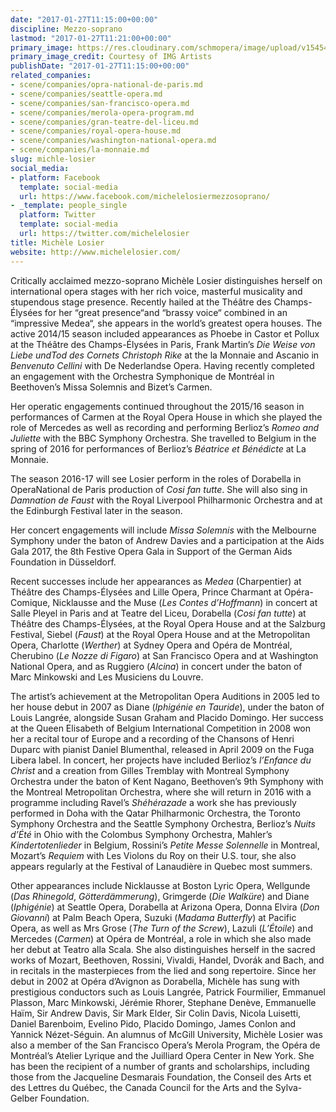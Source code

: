 ```yaml
---
date: "2017-01-27T11:15:00+00:00"
discipline: Mezzo-soprano
lastmod: "2017-01-27T11:21:00+00:00"
primary_image: https://res.cloudinary.com/schmopera/image/upload/v1545409169/media/webhook-uploads/1485515730272/2017-01-27--Michele_Losier.jpg.jpg
primary_image_credit: Courtesy of IMG Artists
publishDate: "2017-01-27T11:15:00+00:00"
related_companies:
- scene/companies/opra-national-de-paris.md
- scene/companies/seattle-opera.md
- scene/companies/san-francisco-opera.md
- scene/companies/merola-opera-program.md
- scene/companies/gran-teatre-del-liceu.md
- scene/companies/royal-opera-house.md
- scene/companies/washington-national-opera.md
- scene/companies/la-monnaie.md
slug: michle-losier
social_media:
- platform: Facebook
  template: social-media
  url: https://www.facebook.com/michelelosiermezzosoprano/
- _template: people_single
  platform: Twitter
  template: social-media
  url: https://twitter.com/michelelosier
title: Michèle Losier
website: http://www.michelelosier.com/
---
```


Critically acclaimed mezzo-soprano Michèle Losier distinguishes herself on international opera stages with her rich voice, masterful musicality and stupendous stage presence. Recently hailed at the Théâtre des Champs-Élysées for her “great presence“and “brassy voice“ combined in an “impressive Medea“, she appears in the world’s greatest opera houses. The active 2014/15 season included appearances as Phoebe in Castor et Pollux at the Théâtre des Champs-Élysées in Paris, Frank Martin’s *Die Weise von Liebe undTod des Cornets Christoph Rike* at the la Monnaie and Ascanio in *Benvenuto Cellini* with De Nederlandse Opera. Having recently completed an engagement with the Orchestra Symphonique de Montréal in Beethoven’s Missa Solemnis and Bizet’s Carmen. 

Her operatic engagements continued throughout the 2015/16 season in performances of Carmen at the Royal Opera House in which she played the role of Mercedes as well as recording and performing Berlioz’s *Romeo and Juliette* with the BBC Symphony Orchestra. She travelled to Belgium in the spring of 2016 for performances of Berlioz’s *Béatrice et Bénédicte* at La Monnaie. 

The season 2016-17 will see Losier perform in the roles of Dorabella in OperaNational de Paris production of *Cosi fan tutte*. She will also sing in *Damnation de Faust* with the Royal Liverpool Philharmonic Orchestra and at the Edinburgh Festival later in the season. 

Her concert engagements will include *Missa Solemnis* with the Melbourne Symphony under the baton of Andrew Davies and a participation at the Aids Gala 2017, the 8th Festive Opera Gala in Support of the German Aids Foundation in Düsseldorf. 

Recent successes include her appearances as *Medea* (Charpentier) at Théâtre des Champs-Élysées and Lille Opera, Prince Charmant at Opéra-Comique, Nicklausse and the Muse (*Les Contes d’Hoffmann*) in concert at Salle Pleyel in Paris and at Teatre del Liceu, Dorabella (*Cosi fan tutte*) at Théâtre des Champs-Élysées, at the Royal Opera House and at the Salzburg Festival, Siebel (*Faust*) at the Royal Opera House and at the Metropolitan Opera, Charlotte (*Werther*) at Sydney Opera and Opéra de Montréal, Cherubino (*Le Nozze di Figaro*) at San Francisco Opera and at Washington National Opera, and as Ruggiero (*Alcina*) in concert under the baton of Marc Minkowski and Les Musiciens du Louvre. 

The artist’s achievement at the Metropolitan Opera Auditions in 2005 led to her house debut in 2007 as Diane (*Iphigénie en Tauride*), under the baton of Louis Langrée, alongside Susan Graham and Placido Domingo. Her success at the Queen Elisabeth of Belgium International Competition in 2008 won her a recital tour of Europe and a recording of the Chansons of Henri Duparc with pianist Daniel Blumenthal, released in April 2009 on the Fuga Libera label. In concert, her projects have included Berlioz’s *l’Enfance du Christ* and a creation from Gilles Tremblay with Montreal Symphony Orchestra under the baton of Kent Nagano, Beethoven’s 9th Symphony with the Montreal Metropolitan Orchestra, where she will return in 2016 with a programme including Ravel’s *Shéhérazade* a work she has previously performed in Doha with the Qatar Philharmonic Orchestra, the Toronto Symphony Orchestra and the Seattle Symphony Orchestra, Berlioz’s *Nuits d’Été* in Ohio with the Colombus Symphony Orchestra, Mahler’s *Kindertotenlieder* in Belgium, Rossini’s *Petite Messe Solennelle* in Montreal, Mozart’s *Requiem* with Les Violons du Roy on their U.S. tour, she also appears regularly at the Festival of Lanaudière in Quebec most summers. 

Other appearances include Nicklausse at Boston Lyric Opera, Wellgunde (*Das Rhinegold*, *Götterdämmerung*), Grimgerde (*Die Walküre*) and Diane (*Iphigénie*) at Seattle Opera, Dorabella at Arizona Opera, Donna Elvira (*Don Giovanni*) at Palm Beach Opera, Suzuki (*Madama Butterfly*) at Pacific Opera, as well as Mrs Grose (*The Turn of the Screw*), Lazuli (*L’Étoile*) and Mercedes (*Carmen*) at Opéra de Montréal, a role in which she also made her debut at Teatro alla Scala. She also distinguishes herself in the sacred works of Mozart, Beethoven, Rossini, Vivaldi, Handel, Dvorák and Bach, and in recitals in the masterpieces from the lied and song repertoire. Since her debut in 2002 at Opéra d’Avignon as Dorabella, Michèle has sung with prestigious conductors such as Louis Langrée, Patrick Fourmilier, Emmanuel Plasson, Marc Minkowski, Jérémie Rhorer, Stephane Denève, Emmanuelle Haïm, Sir Andrew Davis, Sir Mark Elder, Sir Colin Davis, Nicola Luisetti, Daniel Barenboim, Evelino Pido, Placido Domingo, James Conlon and Yannick Nézet-Séguin. An alumnus of McGill University, Michèle Losier was also a member of the San Francisco Opera’s Merola Program, the Opéra de Montréal’s Atelier Lyrique and the Juilliard Opera Center in New York. She has been the recipient of a number of grants and scholarships, including those from the Jacqueline Desmarais Foundation, the Conseil des Arts et des Lettres du Québec, the Canada Council for the Arts and the Sylva-Gelber Foundation.
